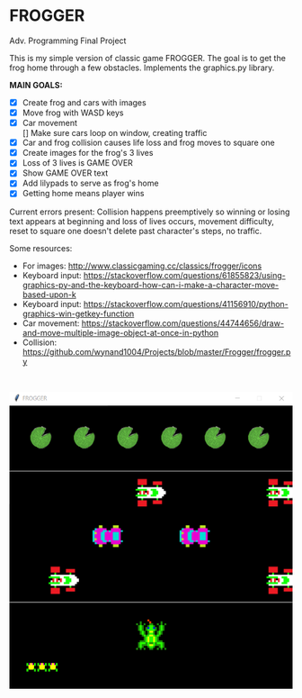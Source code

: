 # FROGGER
Adv. Programming Final Project

This is my simple version of classic game FROGGER. The goal is to get the frog home through a few obstacles.
Implements the graphics.py library.

**MAIN GOALS:**
- [x] Create frog and cars with images
- [x] Move frog with WASD keys
- [x] Car movement </br>
[] Make sure cars loop on window, creating traffic </br>
- [x] Car and frog collision causes life loss and frog moves to square one </br>
- [x] Create images for the frog's 3 lives
- [x] Loss of 3 lives is GAME OVER </br>
- [x] Show GAME OVER text </br>
- [x] Add lilypads to serve as frog's home </br>
- [x] Getting home means player wins </br>

Current errors present: Collision happens preemptively so winning or losing text appears at beginning and loss of lives occurs, movement difficulty, reset to square one doesn't delete past character's steps, no traffic.

Some resources:
- For images: http://www.classicgaming.cc/classics/frogger/icons
- Keyboard input: https://stackoverflow.com/questions/61855823/using-graphics-py-and-the-keyboard-how-can-i-make-a-character-move-based-upon-k
- Keyboard input: https://stackoverflow.com/questions/41156910/python-graphics-win-getkey-function
- Car movement: https://stackoverflow.com/questions/44744656/draw-and-move-multiple-image-object-at-once-in-python
- Collision: https://github.com/wynand1004/Projects/blob/master/Frogger/frogger.py
</br>

![FROGGER_game_screen](https://github.com/edmariemarr/FROGGER/blob/main/img/FROGGER_game_screen.PNG?raw=true)
